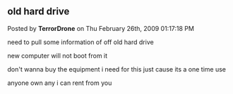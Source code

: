 ## old hard drive
Posted by **TerrorDrone** on Thu February 26th, 2009 01:17:18 PM

need to pull some information of off old hard drive

new computer will not boot from it

don't wanna buy the equipment i need for this just cause its a one time use

anyone own any i can rent from you
